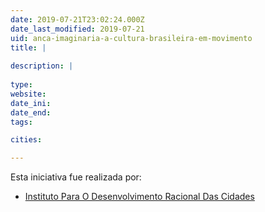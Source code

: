 ```yaml
---
date: 2019-07-21T23:02:24.000Z
date_last_modified: 2019-07-21
uid: anca-imaginaria-a-cultura-brasileira-em-movimento
title: |
  
description: |
  
type: 
website: 
date_ini: 
date_end: 
tags:

cities: 

---
```


Esta iniciativa fue realizada por:

- [Instituto Para O Desenvolvimento Racional Das Cidades](/organizaciones/instituto-para-o-desenvolvimento-racional-das-cidades)
